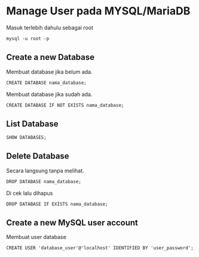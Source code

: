 # Manage User pada MYSQL/MariaDB

Masuk terlebih dahulu sebagai root

```html
mysql -u root -p
```

## Create a new Database

Membuat database jika belum ada.

```html
CREATE DATABASE nama_database;
```

Membuat database jika sudah ada.

```html
CREATE DATABASE IF NOT EXISTS nama_database;
```

## List Database

```html
SHOW DATABASES;
```

## Delete Database

Secara langsung tanpa melihat.

```html
DROP DATABASE nama_database;
```

Di cek lalu dihapus

```html
DROP DATABASE IF EXISTS nama_database;
```

## Create a new MySQL user account

Membuat user database

```html
CREATE USER 'database_user'@'localhost' IDENTIFIED BY 'user_password';
```
